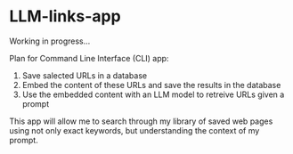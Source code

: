 # LLM-links-app

Working in progress...

Plan for Command Line Interface (CLI) app:
1. Save salected URLs in a database
2. Embed the content of these URLs and save the results in the database
3. Use the embedded content with an LLM model to retreive URLs given a prompt

This app will allow me to search through my library of saved web pages using not only exact keywords, but understanding the context of my prompt. 

